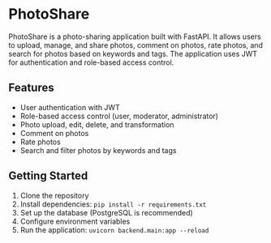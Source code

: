 # PhotoShare

PhotoShare is a photo-sharing application built with FastAPI. It allows users to upload, manage, and share photos, comment on photos, rate photos, and search for photos based on keywords and tags. The application uses JWT for authentication and role-based access control.

## Features

- User authentication with JWT
- Role-based access control (user, moderator, administrator)
- Photo upload, edit, delete, and transformation
- Comment on photos
- Rate photos
- Search and filter photos by keywords and tags

## Getting Started

1. Clone the repository
2. Install dependencies: `pip install -r requirements.txt`
3. Set up the database (PostgreSQL is recommended)
4. Configure environment variables
5. Run the application: `uvicorn backend.main:app --reload`
